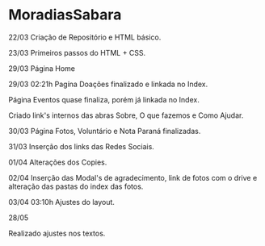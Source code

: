 # MoradiasSabara

22/03
Criação de Repositório e HTML básico.

23/03
Primeiros passos do HTML + CSS.

29/03
Página Home

29/03 02:21h
Pagína Doações finalizado e linkada no Index.

Página Eventos quase finaliza, porém já linkada no Index.

Criado link's internos das abras Sobre, O que fazemos e Como Ajudar.

30/03
Página Fotos, Voluntário e Nota Paraná finalizadas.

31/03
Inserção dos links das Redes Sociais.

01/04
Alterações dos Copies.

02/04
Inserção das Modal's de agradecimento, link de fotos com o drive e alteração
das pastas do index das fotos.

03/04 03:10h
Ajustes do layout.

28/05

Realizado ajustes nos textos.